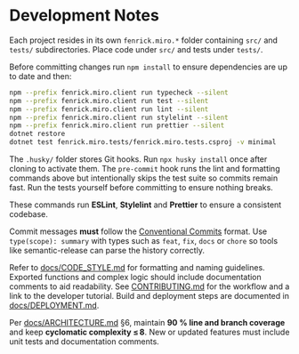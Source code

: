# Development Notes

Each project resides in its own `fenrick.miro.*` folder containing `src/` and
`tests/` subdirectories. Place code under `src/` and tests under `tests/`.

Before committing changes run `npm install` to ensure dependencies are up to
date and then:

```bash
npm --prefix fenrick.miro.client run typecheck --silent
npm --prefix fenrick.miro.client run test --silent
npm --prefix fenrick.miro.client run lint --silent
npm --prefix fenrick.miro.client run stylelint --silent
npm --prefix fenrick.miro.client run prettier --silent
dotnet restore
dotnet test fenrick.miro.tests/fenrick.miro.tests.csproj -v minimal
```

The `.husky/` folder stores Git hooks. Run `npx husky install` once after
cloning to activate them. The `pre-commit` hook runs the lint and formatting
commands above but intentionally skips the test suite so commits remain fast.
Run the tests yourself before committing to ensure nothing breaks.

These commands run **ESLint**, **Stylelint** and **Prettier** to ensure a
consistent codebase.

Commit messages **must** follow the
[Conventional Commits](https://www.conventionalcommits.org/en/v1.0.0/) format.
Use `type(scope): summary` with types such as `feat`, `fix`, `docs` or `chore`
so tools like semantic-release can parse the history correctly.

Refer to [docs/CODE_STYLE.md](docs/CODE_STYLE.md) for formatting and naming
guidelines. Exported functions and complex logic should include documentation
comments to aid readability. See [CONTRIBUTING.md](CONTRIBUTING.md) for the
workflow and a link to the developer tutorial. Build and deployment steps are
documented in [docs/DEPLOYMENT.md](docs/DEPLOYMENT.md).

Per [docs/ARCHITECTURE.md](docs/ARCHITECTURE.md) §6, maintain **90 % line and
branch coverage** and keep **cyclomatic complexity ≤ 8**. New or updated
features must include unit tests and documentation comments.
